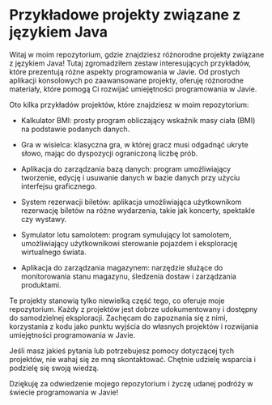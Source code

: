 # Przykładowe projekty związane z językiem Java
Witaj w moim repozytorium, gdzie znajdziesz różnorodne projekty związane z językiem Java! Tutaj zgromadziłem zestaw interesujących przykładów, które prezentują różne aspekty programowania w Javie.
Od prostych aplikacji konsolowych po zaawansowane projekty, oferuję różnorodne materiały, które pomogą Ci rozwijać umiejętności programowania w Javie.

Oto kilka przykładów projektów, które znajdziesz w moim repozytorium:

- Kalkulator BMI: prosty program obliczający wskaźnik masy ciała (BMI) na podstawie podanych danych.

- Gra w wisielca: klasyczna gra, w której gracz musi odgadnąć ukryte słowo, mając do dyspozycji ograniczoną liczbę prób.

- Aplikacja do zarządzania bazą danych: program umożliwiający tworzenie, edycję i usuwanie danych w bazie danych przy użyciu interfejsu graficznego.

- System rezerwacji biletów: aplikacja umożliwiająca użytkownikom rezerwację biletów na różne wydarzenia, takie jak koncerty, spektakle czy wystawy.

- Symulator lotu samolotem: program symulujący lot samolotem, umożliwiający użytkownikowi sterowanie pojazdem i eksplorację wirtualnego świata.

- Aplikacja do zarządzania magazynem: narzędzie służące do monitorowania stanu magazynu, śledzenia dostaw i zarządzania produktami.

Te projekty stanowią tylko niewielką część tego, co oferuje moje repozytorium. Każdy z projektów jest dobrze udokumentowany i dostępny do samodzielnej eksploracji. Zachęcam do zapoznania się z nimi, korzystania z kodu jako punktu wyjścia do własnych projektów i rozwijania umiejętności programowania w Javie.

Jeśli masz jakieś pytania lub potrzebujesz pomocy dotyczącej tych projektów, nie wahaj się ze mną skontaktować. Chętnie udzielę wsparcia i podzielę się swoją wiedzą.

Dziękuję za odwiedzenie mojego repozytorium i życzę udanej podróży w świecie programowania w Javie!
